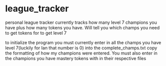 # league_tracker
personal league tracker
currently tracks how many level 7 champions you have plus how many tokens you have.
Will tell you which champs you need to get tokens for to get level 7

to initialize the program you must currently enter in all the champs you have level 7(luckily for Ian that number is 0) into the complete_champs.txt copy the formatting of how my champions were entered. You must also enter in the champions you have mastery tokens with in their respective files
